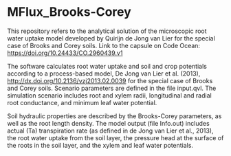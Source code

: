 # MFlux_Brooks-Corey
This repository refers to the analytical solution of the microscopic root water uptake model developed by Quirijn de Jong van Lier for the special case of Brooks and Corey soils. 
Link to the capsule on Code Ocean: https://doi.org/10.24433/CO.2960439.v1

The software calculates root water uptake and soil and crop potentials according to a process-based model, De Jong van Lier et al. (2013), http://dx.doi.org/10.2136/vzj2013.02.0039 for the special case of Brooks and Corey soils. Scenario parameters are defined in the file input.qvl. The simulation scenario includes root and xylem radii, longitudinal and radial root conductance, and minimum leaf water potential.

Soil hydraulic properties are described by the Brooks-Corey parameters, as well as the root length density. The model output (file Info.out) includes actual (Ta) transpiration rate (as defined in de Jong van Lier et al., 2013), the root water uptake from the soil layer, the pressure head at the surface of the roots in the soil layer, and the xylem and leaf water potentials.
